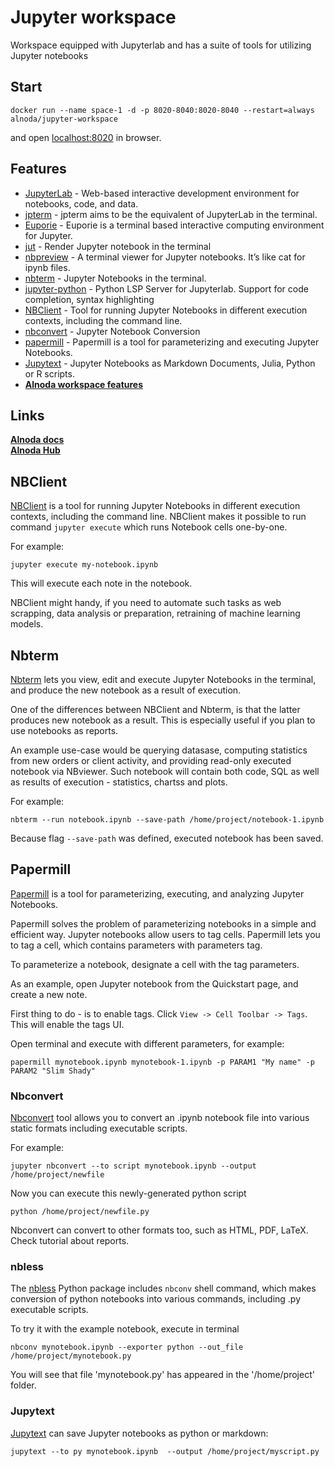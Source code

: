 # Jupyter workspace

Workspace equipped with Jupyterlab and has a suite of tools for utilizing Jupyter notebooks

## Start
 
```
docker run --name space-1 -d -p 8020-8040:8020-8040 --restart=always alnoda/jupyter-workspace
```  

and open [localhost:8020](http://localhost:8020) in browser.  

## Features

- [JupyterLab](https://github.com/jupyterlab/jupyterlab) - Web-based interactive development environment for notebooks, code, and data. 
- [jpterm](https://github.com/davidbrochart/jpterm) - jpterm aims to be the equivalent of JupyterLab in the terminal. 
- [Euporie](https://github.com/joouha/euporie) - Euporie is a terminal based interactive computing environment for Jupyter.
- [jut](https://github.com/kracekumar/jut) - Render Jupyter notebook in the terminal 
- [nbpreview](https://github.com/paw-lu/nbpreview) - A terminal viewer for Jupyter notebooks. It’s like cat for ipynb files. 
- [nbterm](https://github.com/davidbrochart/nbterm) - Jupyter Notebooks in the terminal.
- [jupyter-python](https://github.com/python-lsp/python-lsp-server) - Python LSP Server for Jupyterlab. Support for code completion, syntax highlighting
- [NBClient](https://github.com/jupyter/nbclient) - Tool for running Jupyter Notebooks in different execution contexts, including the command line.
- [nbconvert](https://github.com/jupyter/nbconvert) - Jupyter Notebook Conversion
- [papermill](https://papermill.readthedocs.io/) - Papermill is a tool for parameterizing and executing Jupyter Notebooks.
- [Jupytext](https://github.com/mwouts/jupytext) - Jupyter Notebooks as Markdown Documents, Julia, Python or R scripts.
- [**Alnoda workspace features**](https://docs.alnoda.org/)

## Links

[__Alnoda docs__](https://docs.alnoda.org/)    
[__Alnoda Hub__](https://alnoda.org)  

## NBClient

[NBClient](https://github.com/jupyter/nbclient) is a tool for running Jupyter Notebooks in different execution contexts, 
including the command line. NBClient makes it possible to run command  `jupyter execute` which runs Notebook cells one-by-one.  
  
For example:

```
jupyter execute my-notebook.ipynb
```

This will execute each note in the notebook. 

NBClient might handy, if you need to automate such tasks as web scrapping, data analysis or preparation, 
retraining of machine learning models.


## Nbterm

[Nbterm](https://github.com/davidbrochart/nbterm) lets you view, edit and execute Jupyter Notebooks 
in the terminal, and produce the new notebook as a result of execution.  

One of the differences between NBClient and Nbterm, is that the latter produces new notebook as a result. This 
is especially useful if you plan to use notebooks as reports.  

An example use-case would be querying datasase, computing statistics from new orders or client activity, 
and providing read-only executed notebook via NBviewer. Such notebook will contain both code, SQL as well as 
results of execution - statistics, chartss and plots.  

For example:

```
nbterm --run notebook.ipynb --save-path /home/project/notebook-1.ipynb
```

Because flag `--save-path` was defined, executed notebook has been saved.

## Papermill

[Papermill](https://papermill.readthedocs.io/en/latest/index.html) is a tool for parameterizing, executing, and analyzing Jupyter Notebooks.  

Papermill solves the problem of parameterizing notebooks in a simple and efficient way. Jupyter notebooks allow users to tag cells. 
Papermill lets you to tag a cell, which contains parameters with parameters tag.   

To parameterize a notebook, designate a cell with the tag parameters.  

As an example, open Jupyter notebook from the Quickstart page, and create a new note.  

First thing to do - is to enable tags. Click `View -> Cell Toolbar -> Tags`. This will enable the tags UI.

Open terminal and execute with different parameters, for example:

```
papermill mynotebook.ipynb mynotebook-1.ipynb -p PARAM1 "My name" -p PARAM2 "Slim Shady"
```

### Nbconvert

[Nbconvert](https://nbconvert.readthedocs.io/en/latest/index.html) tool allows you to convert an .ipynb notebook 
file into various static formats including executable scripts.  

For example:

```
jupyter nbconvert --to script mynotebook.ipynb --output /home/project/newfile
```

Now you can execute this newly-generated python script 

```
python /home/project/newfile.py
```

Nbconvert can convert to other formats too, such as HTML, PDF, LaTeX. Check tutorial about reports.


### nbless

The [nbless](https://github.com/py4ds/nbless) Python package includes `nbconv` shell command, which makes conversion 
of python notebooks into various commands, including .py executable scripts.  

To try it with the example notebook, execute in terminal

```
nbconv mynotebook.ipynb --exporter python --out_file /home/project/mynotebook.py
```

You will see that file 'mynotebook.py' has appeared in the '/home/project' folder.


### Jupytext

[Jupytext](https://jupytext.readthedocs.io/en/latest/) can save Jupyter notebooks as python or markdown:

```
jupytext --to py mynotebook.ipynb  --output /home/project/myscript.py
```
